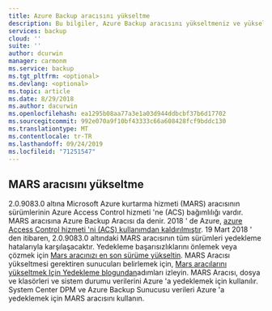```yaml
---
title: Azure Backup aracısını yükseltme
description: Bu bilgiler, Azure Backup aracısını yükseltmeniz ve yükseltmenin nereye indirileceğini açıklar.
services: backup
cloud: ''
suite: ''
author: dcurwin
manager: carmonm
ms.service: backup
ms.tgt_pltfrm: <optional>
ms.devlang: <optional>
ms.topic: article
ms.date: 8/29/2018
ms.author: dacurwin
ms.openlocfilehash: ea1295b08aa77a3e1a03d944ddbcbf37b6d17702
ms.sourcegitcommit: 992e070a9f10bf43333c66a608428fcf9bddc130
ms.translationtype: MT
ms.contentlocale: tr-TR
ms.lasthandoff: 09/24/2019
ms.locfileid: "71251547"
---
```

## <a name="upgrade-the-mars-agent"></a>MARS aracısını yükseltme

2\.0.9083.0 altına Microsoft Azure kurtarma hizmeti (MARS) aracısının sürümlerinin Azure Access Control hizmeti 'ne (ACS) bağımlılığı vardır. MARS aracısına Azure Backup Aracısı da denir. 2018 ' de Azure, [azure Access Control hizmeti 'ni (ACS) kullanımdan kaldırılmıştır](../articles/active-directory/develop/active-directory-acs-migration.md). 19 Mart 2018 ' den itibaren, 2.0.9083.0 altındaki MARS aracısının tüm sürümleri yedekleme hatalarıyla karşılaşacaktır. Yedekleme başarısızlıklarını önlemek veya çözmek için [Mars aracınızı en son sürüme yükseltin](https://go.microsoft.com/fwlink/?linkid=229525). MARS Aracısı yükseltmesi gerektiren sunucuları belirlemek için, [Mars aracılarını yükseltmek Için Yedekleme blogundan](https://blogs.technet.microsoft.com/srinathv/2018/01/17/updating-azure-backup-agents/)adımları izleyin. MARS Aracısı, dosya ve klasörleri ve sistem durumu verilerini Azure 'a yedeklemek için kullanılır. System Center DPM ve Azure Backup Sunucusu verileri Azure 'a yedeklemek için MARS aracısını kullanın.
